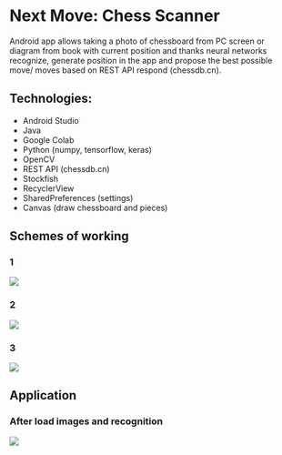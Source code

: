 # Next Move: Chess Scanner
Android app allows taking a photo of chessboard from PC screen or diagram from book with current position and thanks neural networks recognize, generate position in the app and propose the best possible move/ moves based on REST API respond (chessdb.cn).

## Technologies:
- Android Studio
- Java
- Google Colab
- Python (numpy, tensorflow, keras)
- OpenCV
- REST API (chessdb.cn)
- Stockfish
- RecyclerView
- SharedPreferences (settings)
- Canvas (draw chessboard and pieces)
## Schemes of working
### 1
<img src='https://raw.githubusercontent.com/aszpatowski/next-move-chess-scanner/main/images/diagrams/schemat_dzialania_1.png'>

### 2
<img src='https://raw.githubusercontent.com/aszpatowski/next-move-chess-scanner/main/images/diagrams/algorytm_rozpoznawania_2.png'>

### 3
<img src='https://raw.githubusercontent.com/aszpatowski/next-move-chess-scanner/main/images/diagrams/schemat_dzialania_2.png'>

## Application
### After load images and recognition
<img src='https://raw.githubusercontent.com/aszpatowski/next-move-chess-scanner/main/images/app/app.jpg'>
